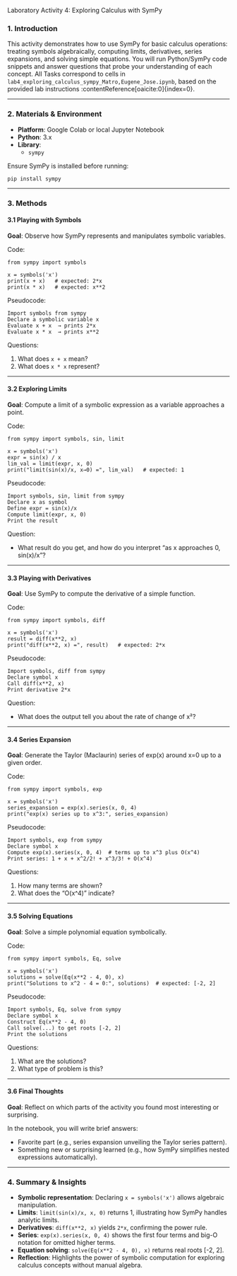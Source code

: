  Laboratory Activity 4: Exploring Calculus with SymPy

### 1. Introduction

This activity demonstrates how to use SymPy for basic calculus operations: treating symbols algebraically, computing limits, derivatives, series expansions, and solving simple equations. You will run Python/SymPy code snippets and answer questions that probe your understanding of each concept. All Tasks correspond to cells in `lab4_exploring_calculus_sympy_Matro,Eugene_Jose.ipynb`, based on the provided lab instructions :contentReference[oaicite:0]{index=0}.

---

### 2. Materials & Environment

* **Platform**: Google Colab or local Jupyter Notebook  
* **Python**: 3.x  
* **Library**:  
  * `sympy`  

Ensure SymPy is installed before running:  
```
pip install sympy
```

---

### 3. Methods

#### 3.1 Playing with Symbols

**Goal**: Observe how SymPy represents and manipulates symbolic variables.

Code:

```
from sympy import symbols

x = symbols('x')
print(x + x)   # expected: 2*x
print(x * x)   # expected: x**2
```

Pseudocode:

```
Import symbols from sympy
Declare a symbolic variable x
Evaluate x + x  → prints 2*x
Evaluate x * x  → prints x**2
```

Questions:

1. What does `x + x` mean?
2. What does `x * x` represent?&#x20;

---

#### 3.2 Exploring Limits

**Goal**: Compute a limit of a symbolic expression as a variable approaches a point.

Code:

```
from sympy import symbols, sin, limit

x = symbols('x')
expr = sin(x) / x
lim_val = limit(expr, x, 0)
print("limit(sin(x)/x, x→0) =", lim_val)   # expected: 1
```

Pseudocode:

```
Import symbols, sin, limit from sympy
Declare x as symbol
Define expr = sin(x)/x
Compute limit(expr, x, 0)
Print the result
```

Question:

* What result do you get, and how do you interpret “as x approaches 0, sin(x)/x”?&#x20;

---

#### 3.3 Playing with Derivatives

**Goal**: Use SymPy to compute the derivative of a simple function.

Code:

```
from sympy import symbols, diff

x = symbols('x')
result = diff(x**2, x)
print("diff(x**2, x) =", result)   # expected: 2*x
```

Pseudocode:

```
Import symbols, diff from sympy
Declare symbol x
Call diff(x**2, x)
Print derivative 2*x
```

Question:

* What does the output tell you about the rate of change of x²?&#x20;

---

#### 3.4 Series Expansion

**Goal**: Generate the Taylor (Maclaurin) series of exp(x) around x=0 up to a given order.

Code:

```
from sympy import symbols, exp

x = symbols('x')
series_expansion = exp(x).series(x, 0, 4)
print("exp(x) series up to x^3:", series_expansion)
```

Pseudocode:

```
Import symbols, exp from sympy
Declare symbol x
Compute exp(x).series(x, 0, 4)  # terms up to x^3 plus O(x^4)
Print series: 1 + x + x^2/2! + x^3/3! + O(x^4)
```

Questions:

1. How many terms are shown?
2. What does the “O(x^4)” indicate?&#x20;

---

#### 3.5 Solving Equations

**Goal**: Solve a simple polynomial equation symbolically.

Code:

```
from sympy import symbols, Eq, solve

x = symbols('x')
solutions = solve(Eq(x**2 - 4, 0), x)
print("Solutions to x^2 - 4 = 0:", solutions)  # expected: [-2, 2]
```

Pseudocode:

```
Import symbols, Eq, solve from sympy
Declare symbol x
Construct Eq(x**2 - 4, 0)
Call solve(...) to get roots [-2, 2]
Print the solutions
```

Questions:

1. What are the solutions?
2. What type of problem is this?&#x20;

---

#### 3.6 Final Thoughts

**Goal**: Reflect on which parts of the activity you found most interesting or surprising.

In the notebook, you will write brief answers:

* Favorite part (e.g., series expansion unveiling the Taylor series pattern).
* Something new or surprising learned (e.g., how SymPy simplifies nested expressions automatically).&#x20;

---

### 4. Summary & Insights

* **Symbolic representation**: Declaring `x = symbols('x')` allows algebraic manipulation.
* **Limits**: `limit(sin(x)/x, x, 0)` returns 1, illustrating how SymPy handles analytic limits.
* **Derivatives**: `diff(x**2, x)` yields `2*x`, confirming the power rule.
* **Series**: `exp(x).series(x, 0, 4)` shows the first four terms and big-O notation for omitted higher terms.
* **Equation solving**: `solve(Eq(x**2 - 4, 0), x)` returns real roots \[-2, 2].
* **Reflection**: Highlights the power of symbolic computation for exploring calculus concepts without manual algebra.
